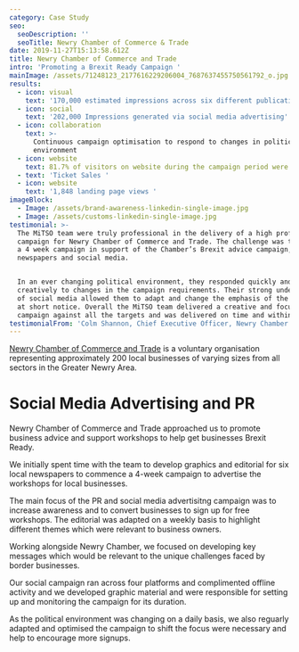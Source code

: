 ```yaml
---
category: Case Study
seo:
  seoDescription: ''
  seoTitle: Newry Chamber of Commerce & Trade
date: 2019-11-27T15:13:58.612Z
title: Newry Chamber of Commerce and Trade
intro: 'Promoting a Brexit Ready Campaign '
mainImage: /assets/71248123_2177616229206004_7687637455750561792_o.jpg
results:
  - icon: visual
    text: '170,000 estimated impressions across six different publications'
  - icon: social
    text: '202,000 Impressions generated via social media advertising'
  - icon: collaboration
    text: >-
      Continuous campaign optimisation to respond to changes in political
      environment 
  - icon: website
    text: 81.7% of visitors on website during the campaign period were new
  - text: 'Ticket Sales '
  - icon: website
    text: '1,848 landing page views '
imageBlock:
  - Image: /assets/brand-awareness-linkedin-single-image.jpg
  - Image: /assets/customs-linkedin-single-image.jpg
testimonial: >-
  The MiTSO team were truly professional in the delivery of a high profile
  campaign for Newry Chamber of Commerce and Trade. The challenge was to deliver
  a 4 week campaign in support of the Chamber’s Brexit advice campaign, across
  newspapers and social media. 


  In an ever changing political environment, they responded quickly and
  creatively to changes in the campaign requirements. Their strong understanding
  of social media allowed them to adapt and change the emphasis of the campaign
  at short notice. Overall the MiTSO team delivered a creative and focused
  campaign against all the targets and was delivered on time and within budget.
testimonialFrom: 'Colm Shannon, Chief Executive Officer, Newry Chamber of Commerce & Trade.'
---
```

[Newry Chamber of Commerce and Trade](https://newrychamber.com) is a voluntary organisation representing approximately 200 local businesses of varying sizes from all sectors in the Greater Newry Area. 

# Social Media Advertising and PR

Newry Chamber of Commerce and Trade approached us to promote business advice and support workshops to help get businesses Brexit Ready.

We initially spent time with the team to develop graphics and editorial for six local newspapers to commence a 4-week campaign to advertise the workshops for local businesses. 

The main focus of the PR and social media advertisitng campaign was to increase awareness and to convert businesses to sign up for free workshops. The editorial was adapted on a weekly basis to highlight different themes which were relevant to business owners. 

Working alongside Newry Chamber, we focused on developing key messages which would be relevant to the unique challenges faced by border businesses. 

Our social campaign ran across four platforms and complimented offline activity and we developed graphic material and were responsible for setting up and monitoring the campaign for its duration. 

As the political environment was changing on a daily basis, we also reguarly adapted and optimised the campaign to shift the focus were necessary and help to encourage more signups.
